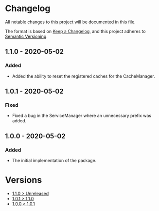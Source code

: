 # Changelog
All notable changes to this project will be documented in this file.

The format is based on [Keep a Changelog](https://keepachangelog.com/en/1.0.0/),
and this project adheres to [Semantic Versioning](https://semver.org/spec/v2.0.0.html).

## 1.1.0 - 2020-05-02

### Added
- Added the ability to reset the registered caches for the CacheManager.

## 1.0.1 - 2020-05-02

### Fixed
- Fixed a bug in the ServiceManager where an unnecessary prefix was added.

## 1.0.0 - 2020-05-02

### Added
- The initial implementation of the package.

# Versions
- [1.1.0 > Unreleased](https://github.com/ulrack/kernel/compare/1.0.1...HEAD)
- [1.0.1 > 1.1.0](https://github.com/ulrack/kernel/compare/1.0.1...HEAD)
- [1.0.0 > 1.0.1](https://github.com/ulrack/kernel/compare/1.0.0...1.0.1)
